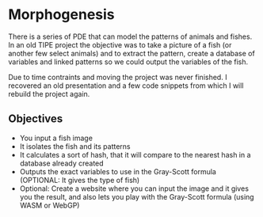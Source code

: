 # Morphogenesis

There is a series of PDE that can model the patterns of animals and fishes. In an old TIPE project the objective was to take a picture of a fish (or another few select animals) and to extract the pattern, create a database of variables and linked patterns so we could output the variables of the fish.

Due to time contraints and moving the project was never finished. I recovered an old presentation and a few code snippets from which I will rebuild the project again.

## Objectives
- You input a fish image
- It isolates the fish and its patterns
- It calculates a sort of hash, that it will compare to the nearest hash in a database already created
- Outputs the exact variables to use in the Gray-Scott formula (OPTIONAL: It gives the type of fish)
- Optional: Create a website where you can input the image and it gives you the result, and also lets you play with the Gray-Scott formula (using WASM or WebGP)